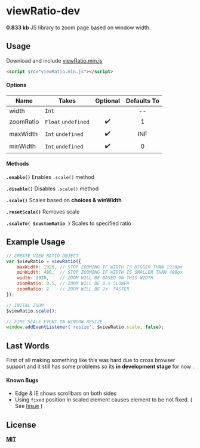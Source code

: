 # viewRatio-dev

**0.833 kb** JS library to zoom page based on window width.

## Usage

Download and include [viewRatio.min.js](https://github.com/howion/viewRatio/blob/master/lib/viewRatio.min.js)

```html
<script src="viewRatio.min.js"></script>
```

#### Options

Name      | Takes                           | Optional            | Defaults To
--------- | ------------------------------- | :-----------------: | :---------:
width     | `Int`                           |                     | --
zoomRatio | `Float` `undefined`             | :heavy_check_mark:  | 1
maxWidth  | `Int` `undefined`               | :heavy_check_mark:  | INF
minWidth  | `Int` `undefined`               | :heavy_check_mark:  | 0

#### Methods

**`.enable()`** Enables `.scale()` method

**`.disable()`** Disables `.scale()` method

**`.scale()`** Scales based on **choices & winWidth**

**`.resetScale()`** Removes scale

**`.scaleTo( $customRatio )`** Scales to specified ratio

## Example Usage

```js
// CREATE VIEW RATIO OBJECT
var $viewRatio = viewRatio({
    maxWidth: 1920, // STOP ZOOMING IF WIDTH IS BIGGER THAN 1920px
    minWidth: 480,  // STOP ZOOMING IF WIDTH IS SMALLER THAN 480px
    width: 1920,    // ZOOM WILL BE BASED ON THIS WIDTH
    zoomRatio: 0.5, // ZOOM WILL BE 0.5 SLOWER
    zoomRatio: 2    // ZOOM WILL BE 2x  FASTER
});

// INITAL ZOOM
$viewRatio.scale();

// FIRE SCALE EVENT ON WINDOW RESIZE
window.addEventListener('resize', $viewRatio.scale, false);
```

## Last Words

First of all making something like this was hard due to cross browser support and it still has some problems so its **in development stage** for now
.
#### Known Bugs

* Edge & IE shows scrollbars on both sides
* Using `fixed` position in scaled element causes element to be not fixed. ( See [Issue](https://bugs.chromium.org/p/chromium/issues/detail?id=20574&desc=2) )

## License

[**MIT**](https://github.com/howion/viewRatio/blob/master/LICENSE)
